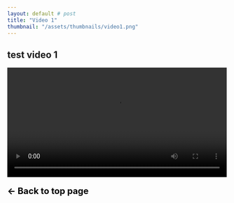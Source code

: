 ```yaml
---
layout: default # post
title: "Video 1"
thumbnail: "/assets/thumbnails/video1.png"
---
```


## test video 1

<video controls style="width: 100%; max-width: 1920px;">
  <source src="{{ site.baseurl }}/assets/videos/video1.mp4" type="video/mp4">
  Your browser does not support the video tag.
</video>
<br>
<p style="font-size: 20px; font-weight: bold;">
<a href="{{ site.baseurl }}" style="text-decoration: none; color: black;">
<- Back to top page
</a></p>

